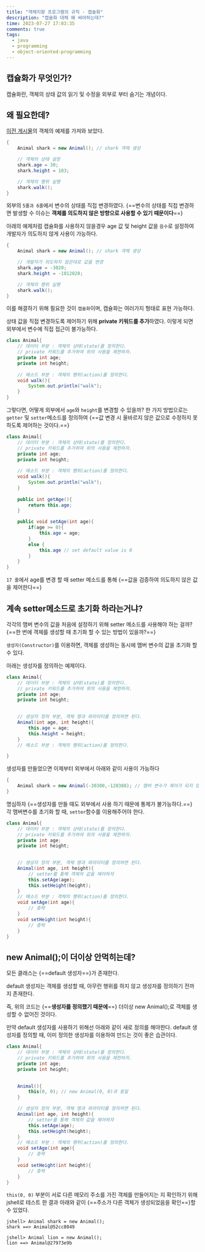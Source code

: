 ```yaml
---
title: "객체지향 프로그램의 규칙 - 캡슐화"
description: "캡슐화 대체 왜 써야하는데?"
time: 2023-07-27 17:03:35
comments: true
tags:
  - java
  - programming
  - object-oriented-programming
---
```


## 캡슐화가 무엇인가?

캡슐화란, 객체의 상태 값의 읽기 및 수정을 외부로 부터 숨기는 개념이다.

## 왜 필요한데?

[이전 게시물](/fromitive-blog/cs/2023-07-27-java1)의 객체의 예제를 가져와 보았다.


``` java title="needtoEncapsulation.java" linenums="1" hl_lines="5 6"
{
    Animal shark = new Animal(); // shark 객체 생성

    // 객체의 상태 설정
    shark.age = 30;
    shark.height = 183;

    // 객체의 행위 실행
    shark.walk();
}
```

외부의 `5줄과 6줄`에서 변수의 상태를 직접 변경하였다. {==변수의 상태를 직접 변경하면 발생할 수 이슈는 **객체를 의도하지 않은 방향으로 사용할 수 있기 때문이다**==}

아래의 예제처럼 캡슐화를 사용하지 않을경우 age 값 및 height 값을 `음수`로 설정하여 개발자가 의도하지 않게 사용이 가능하다.


``` java title="needtoEncapsulation2.java" linenums="1" hl_lines="5 6"
{
    Animal shark = new Animal(); // shark 객체 생성

    // 개발자가 의도하지 않은대로 값을 변경
    shark.age = -3020;
    shark.height = -1012020;

    // 객체의 행위 실행
    shark.walk();
}
```

이를 해결하기 위해 필요한 것이 `캡슐화`이며, 캡슐화는 여러가지 형태로 표현 가능하다.

상태 값을 직접 변경하도록 제어하기 위해 **private 키워드를 추가**하였다. 이렇게 되면 외부에서 변수에 직접 접근이 불가능하다.

``` java title="addPrivateKeyword.java" linenums="1" hl_lines="4 5"
class Animal{
    // 데이터 부분 : 객체의 상태(state)를 정의한다.
    // private 키워드를 추가하여 위의 사용을 제한하자.
    private int age;
    private int height;
    
    // 메소드 부분 : 객체의 행위(action)를 정의한다.
    void walk(){
        System.out.println("walk");
    }
}
```

그렇다면, 어떻게 외부에서 `age`와 `height`를 변경할 수 있을까? 한 가지 방법으로는 `getter` 및 `setter`메소드를 정의하여 {==값 변경 시 올바르지 않은 값으로 수정하지 못하도록 제어하는 것이다.==}

``` java title="addPrivateKeyword.java" linenums="1" hl_lines="17"
class Animal{
    // 데이터 부분 : 객체의 상태(state)를 정의한다.
    // private 키워드를 추가하여 위의 사용을 제한하자.
    private int age;
    private int height;
    
    // 메소드 부분 : 객체의 행위(action)를 정의한다.
    void walk(){
        System.out.println("walk");
    }
    
    public int getAge(){
        return this.age;
    }

    public void setAge(int age){
        if(age >= 0){
            this.age = age;
        }
        else { 
            this.age // set default value is 0
        }
    }
}
```

`17 줄`에서 age를 변경 할 때 setter 메소드를 통해 {==값을 검증하여 의도하지 않은 값을 제어한다==}


## 계속 setter메소드로 초기화 하라는거냐?

각각의 맴버 변수의 값을 처음에 설정하기 위해 setter 메소드를 사용해야 하는 걸까? {==한 번에 객체를 생성할 때 초기화 할 수 있는 방법이 있을까?==}

`생성자(Constructor)`를 이용하면, 객체를 생성하는 동시에 맴버 변수의 값을 초기화 할 수 있다.

아래는 생성자를 정의하는 예제이다.

``` java title="makeConstructor.java" linenums="1" hl_lines="9 10 11 12"
class Animal{
    // 데이터 부분 : 객체의 상태(state)를 정의한다.
    // private 키워드를 추가하여 위의 사용을 제한하자.
    private int age;
    private int height;
    

    // 생성자 정의 부분, 객체 명과 파라미터를 정의하면 된다.
    Animal(int age, int height){
        this.age = age;
        this.height = height;
    }
    // 메소드 부분 : 객체의 행위(action)를 정의한다.

}
```

생성자를 만들었으면 이제부터 외부에서 아래와 같이 사용이 가능하다

``` java title="makeObject.java" linenums="1"
{
    Animal shark = new Animal(-30300,-128388); // 맴버 변수가 제어가 되지 않은 모습이다.
}
```

명심하자 {==생성자를 만들 때도 외부에서 사용 하기 때문에 통제가 불가능하다.==} 각 맴버변수를 초기화 할 때, `setter`함수를 이용해주어야 한다.

``` java title="makeConstructor-fix.java" linenums="1" hl_lines="11 12"
class Animal{
    // 데이터 부분 : 객체의 상태(state)를 정의한다.
    // private 키워드를 추가하여 위의 사용을 제한하자.
    private int age;
    private int height;
    

    // 생성자 정의 부분, 객체 명과 파라미터를 정의하면 된다.
    Animal(int age, int height){
        // setter를 통해 객체의 값을 제어하자
        this.setAge(age); 
        this.setHeight(height);
    }
    // 메소드 부분 : 객체의 행위(action)를 정의한다.
    void setAge(int age){
        // 중략
    }
    void setHeight(int height){
        // 중략
    }
}
```

## new Animal();이 더이상 안먹히는데?

모든 클래스는 {==default 생성자==}가 존재한다. 

default 생성자는 객체를 생성할 때, 아무런 행위를 하지 않고 생성자를 정의하기 전까지 존재한다.

즉, 위의 코드는 {==**생성자를 정의했기 때문에**==} 더이상 new Animal();로 객체를 생성할 수 없어진 것이다.

만약 default 생성자를 사용하기 위해선 아래와 같이 새로 정의를 해야한다. default 생성자를 정의할 때, 이미 정의한 생성자를 이용하여 만드는 것이 좋은 습관이다.

``` java title="makeConstructor-fix.java" linenums="1" hl_lines="8 9 10"
class Animal{
    // 데이터 부분 : 객체의 상태(state)를 정의한다.
    // private 키워드를 추가하여 위의 사용을 제한하자.
    private int age;
    private int height;
    

    Animal(){
        this(0, 0); // new Animal(0, 0)과 동일
    }

    // 생성자 정의 부분, 객체 명과 파라미터를 정의하면 된다.
    Animal(int age, int height){
        // setter를 통해 객체의 값을 제어하자
        this.setAge(age); 
        this.setHeight(height);
    }
    // 메소드 부분 : 객체의 행위(action)를 정의한다.
    void setAge(int age){
        // 중략
    }
    void setHeight(int height){
        // 중략
    }
}
```

`this(0, 0)` 부분이 서로 다른 메모리 주소를 가진 객체를 만들어지는 지 확인하기 위해 jshell로 테스트 한 결과 아래와 같이 {==주소가 다른 객체가 생성되었음을 확인==}할 수 있었다.

``` title="output" hl_lines="2 5"
jshell> Animal shark = new Animal();
shark ==> Animal@52cc8049

jshell> Animal lion = new Animal();
lion ==> Animal@27973e9b
```
